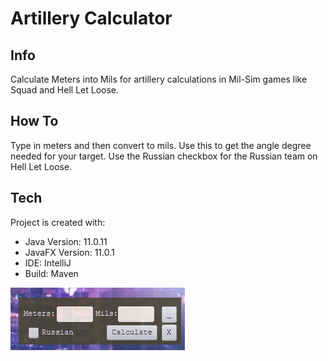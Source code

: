 # Artillery Calculator 
## Info
Calculate Meters into Mils for artillery calculations in Mil-Sim games like Squad and Hell Let Loose.

## How To
Type in meters and then convert to mils. Use this to get the angle degree needed for your target. Use the Russian checkbox for the Russian team on Hell Let Loose. 

## Tech
Project is created with:
* Java Version: 11.0.11
* JavaFX Version: 11.0.1
* IDE: IntelliJ
* Build: Maven

![](ArtilleryCalculator.png)
